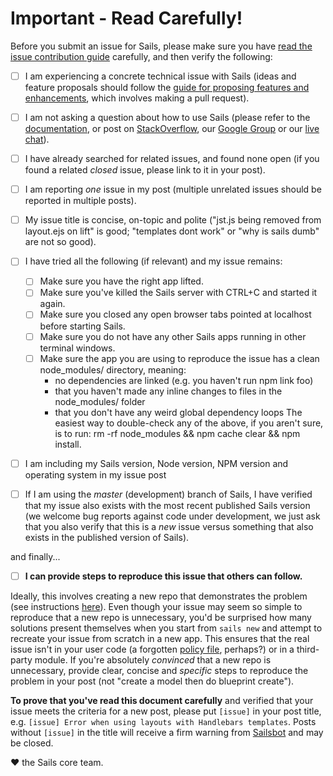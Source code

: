 # Important - Read Carefully!

Before you submit an issue for Sails, please make sure you have [read the issue contribution guide](https://github.com/balderdashy/sails/blob/master/CONTRIBUTING.md#ii-issue-contributions) carefully, and then verify the following:

- [ ] I am experiencing a concrete technical issue with Sails (ideas and feature proposals should follow the [guide for proposing features and enhancements](https://github.com/balderdashy/sails/blob/master/CONTRIBUTING.md#v-proposing-features-and-enhancements), which involves making a pull request).
- [ ] I am not asking a question about how to use Sails (please refer to the [documentation](http://sailsjs.org), or post on [StackOverflow](http://stackoverflow.org), our [Google Group](https://groups.google.com/forum/#!forum/sailsjs) or our [live chat](https://gitter.im/balderdashy/sails?utm_source=badge&utm_medium=badge&utm_campaign=pr-badge&utm_content=badge)).
- [ ] I have already searched for related issues, and found none open (if you found a related _closed_ issue, please link to it in your post).
- [ ] I am reporting _one_ issue in my post (multiple unrelated issues should be reported in multiple posts).
- [ ] My issue title is concise, on-topic and polite ("jst.js being removed from layout.ejs on lift" is good; "templates dont work" or "why is sails dumb" are not so good).
- [ ] I have tried all the following (if relevant) and my issue remains:

  - [ ] Make sure you have the right app lifted.
  - [ ] Make sure you've killed the Sails server with CTRL+C and started it again.
  - [ ] Make sure you closed any open browser tabs pointed at localhost before starting Sails.
  - [ ] Make sure you do not have any other Sails apps running in other terminal windows.
  - [ ] Make sure the app you are using to reproduce the issue has a clean node_modules/ directory, meaning:
    * no dependencies are linked (e.g. you haven't run npm link foo)
    * that you haven't made any inline changes to files in the node_modules/ folder
    * that you don't have any weird global dependency loops The easiest way to double-check any of the above, if you aren't sure, is to run: rm -rf node_modules && npm cache clear && npm install.
- [ ] I am including my Sails version, Node version, NPM version and operating system in my issue post
- [ ] If I am using the _master_ (development) branch of Sails, I have verified that my issue also exists with the most recent published Sails version (we welcome bug reports against code under development, we just ask that you also verify that this is a _new_ issue versus something that also exists in the published version of Sails).

and finally...
- [ ] **I can provide steps to reproduce this issue that others can follow.**

Ideally, this involves creating a new repo that demonstrates the problem (see instructions [here](https://gist.github.com/sgress454/76be129ebcf07beb203f)).  Even though your issue may seem so simple to reproduce that a new repo is unnecessary, you'd be surprised how many solutions present themselves when you start from `sails new` and attempt to recreate your issue from scratch in a new app.  This ensures that the real issue isn't in your user code (a forgotten [policy file](http://sailsjs.org/documentation/concepts/policies), perhaps?) or in a third-party module.  If you're absolutely _convinced_ that a new repo is unnecessary, provide clear, concise and _specific_ steps to reproduce the problem in your post (not "create a model then do blueprint create").

**To prove that you've read this document carefully** and verified that your issue meets the criteria for a new post, please put `[issue]` in your post title, e.g. `[issue] Error when using layouts with Handlebars templates`.  Posts without `[issue]` in the title will receive a firm warning from [Sailsbot](https://twitter.com/sailsbot) and may be closed.

:heart: the Sails core team.
